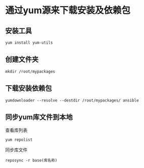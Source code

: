 # 通过yum源来下载安装及依赖包

## 安装工具

```shell
yum install yum-utils
```

## 创建文件夹

```shell
mkdir /root/mypackages
```

## 下载安装依赖包

```shell
yumdownloader --resolve --destdir /root/mypackages/ ansible
```

## 同步yum库文件到本地

查看库列表

```shell
yum repolist
```

同步库文件

```shell
reposync -r base(库名称)
```